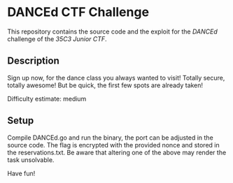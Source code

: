 # DANCEd CTF Challenge

This repository contains the source code and the exploit for the _DANCEd_ challenge of the _35C3 Junior CTF_.

## Description
Sign up now, for the dance class you always wanted to visit!
Totally secure, totally awesome!
But be quick, the first few spots are already taken!

Difficulty estimate: medium

## Setup
Compile DANCEd.go and run the binary, the port can be adjusted in the source code.
The flag is encrypted with the provided nonce and stored in the reservations.txt. Be aware that altering one of the above may render the task unsolvable.

Have fun!